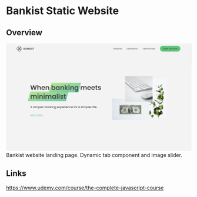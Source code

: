# Bankist Static Website

## Overview

![Screenshot](Bankist_Website_Preview.png)
Bankist website landing page.
Dynamic tab component and image slider.

## Links

https://www.udemy.com/course/the-complete-javascript-course
